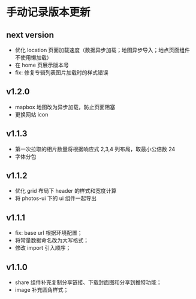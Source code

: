 # 手动记录版本更新

## next version

- 优化 location 页面加载速度（数据异步加载；地图异步导入；地点页面组件不使用懒加载）
- 在 home 页展示版本号
- fix: 修复专辑列表图片加载时的样式错误

## v1.2.0

- mapbox 地图改为异步加载，防止页面阻塞
- 更换网站 icon

## v1.1.3

- 第一次拉取的相片数量将根据响应式 2,3,4 列布局，取最小公倍数 24
- 字体分包

## v1.1.2

- 优化 grid 布局下 header 的样式和宽度计算
- 将 photos-ui 下的 ui 组件一起导出

## v1.1.1

- fix: base url 根据环境配置；
- 将常量数据命名改为大写格式；
- 修改 import 引入顺序；

## v1.1.0

- share 组件补充复制分享链接、下载封面图和分享到推特功能；
- image 补充圆角样式；
